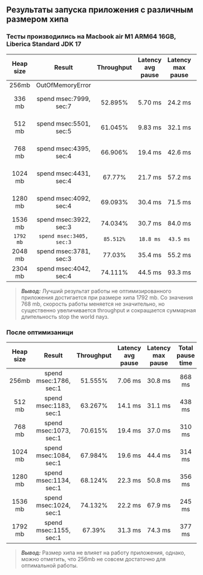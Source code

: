 ## Результаты запуска приложения с различным размером хипа
### Тесты производились на Macbook air M1 ARM64 16GB, Liberica Standard JDK 17

|Heap size|Result|Throughput|Latency avg pause|Latency max pause|Total pause time|Total Concurrent time|
|:---:|:---:|:---:|:---:|:---:| :---:|:---|
|256mb|OutOfMemoryError| 
|336 mb|spend msec:7999, sec:7|52.895%|5.70 ms|24.2 ms|3 sec 837 ms|6 sec 796 ms|
|512 mb|spend msec:5501, sec:5|61.045%|9.83 ms|32.1 ms|2 sec 153 ms|2 sec 970 ms|
|768 mb|spend msec:4395, sec:4|66.906%|19.4 ms|42.6 ms|	1 sec 452 ms|531 ms|
|1024 mb|spend msec:4431, sec:4|67.77%|21.7 ms|57.2 ms|1 sec 435 ms|682 ms|
|1280 mb|spend msec:4092, sec:4|69.093%|30.4 ms|71.5 ms|1 sec 246 ms|73.9 ms|
|1536 mb|spend msec:3922, sec:3|74.034%|30.7 ms|84.0 ms|1 sec 13 ms|31.7 ms|
|`1792 mb`|`spend msec:3405, sec:3`|`85.512%`|`18.8 ms`|`43.5 ms`|`469 ms`|`0`|
|2048 mb|spend msec:3781, sec:3|77.03%|35.4 ms|55.2 ms|	849 ms|0|
|2304 mb|spend msec:4042, sec:4|74.111%|44.5 ms|93.3 ms|1 sec 23 ms|0|

>***Вывод:*** Лучший результат работы не оптимизированного приложения достигается при размере хипа 1792 mb. 
>Со значения 768 mb, скорость работы меняется не значительно, но существенно увеличивается throughput и сокращается 
>суммарная длительность stop the world пауз.

### После оптимизаници

|Heap size|Result|Throughput|Latency avg pause|Latency max pause|Total pause time|Total Concurrent time|
|:---:|:---:|:---:|:---:|:---:| :---:|:---|
|256mb|spend msec:1786, sec:1|51.555%|7.06 ms|30.8 ms|868 ms|1 sec 87 ms|
|512 mb|spend msec:1183, sec:1|63.267%|14.1 ms|31.1 ms|438 ms|292 ms|
|768 mb|spend msec:1073, sec:1|70.615%|19.4 ms|37.0 ms|	310 ms|48.6 ms|
|1024 mb|spend msec:1084, sec:1|67.984%|19.6 ms|44.4 ms|314 ms|59.1 ms|
|1280 mb|spend msec:1134, sec:1|68.124%|22.3 ms|50.8 ms|356 ms|98.4 ms|
|1536 mb|spend msec:1024, sec:1|74.132%|22.2 ms|67.9 ms|245 ms|0|
|1792 mb|spend msec:1155, sec:1|67.39%|31.3 ms|74.3 ms|377 ms|0|

>***Вывод:*** Размер хипа не влияет на работу приложения, однако, можно отметить, что 256mb не совсем достаточно для оптимальной работы. 